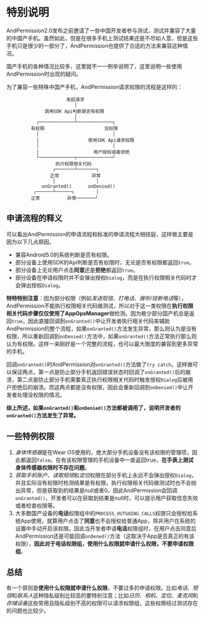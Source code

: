 # 特别说明
AndPermission2.0发布之前邀请了一些中国开发者参与测试，测试并兼容了大量的中国产手机。虽然如此，但是在很多手机上测试结果还是不尽如人意，但是这些手机只是很少的一部分了，AndPermission也提供了合适的方法来兼容这种情况。

国产手机的各种情况比较多，这里就不一一例举说明了，这里说明一些使用AndPermission时出现的疑问。

为了兼容一些特殊中国产手机，AndPermission请求权限的流程是这样的：
```
                      发起请求
                         │
              调用SDK Api判断是否有权限
                         │
           ┌─────────────┴─────────────┐
         有权限                      没权限
           │                           │
           │                  使用SDK Api请求权限
           │                           │
           │                    用户授权或者拒绝
           └─────────────┬─────────────┘
                  执行权限相关代码
                 ┌───────┴───────┐
                正常            异常
                 │               │
             onGranted()      onDenied()
          ┌──────┴──────┐        │
         正常          异常───────┘
```

## 申请流程的释义
可以看出AndPermission的申请流程和标准的申请流程大相径庭，这样做主要是因为以下几点原因。

* 兼容Android5.0的系统判断是否有权限。
* 部分设备上使用SDK的Api判断是否有权限时，无论是否有权限都返回`true`。
* 部分设备上无论用户点击**同意**还是**拒绝**都返回`true`。
* 部分设备在申请权限时并不会弹出授权`Dialog`，而是在执行权限相关代码时才会弹出授权`Dialog`。

**特特特别注意**：因为部分权限（例如*发送短信*、*打电话*、*接听/挂断电话*等），AndPermission不能执行权限相关代码做测试，所以对于这一类权限在**执行权限相关代码步骤仅仅使用了AppOpsManager**做检测。因为极少部分国产机总是返回`true`，因此直接回调到`onGranted()`中让开发者执行相关代码来辅助AndPermission的整个流程，如果`onGranted()`方法发生异常，那么则认为是没有权限，所以重新回调到`onDenied()`方法中，如果`onGranted()`方法正常执行那么则认为有权限。这样一来刚好是一个完整的流程，也可以最大限度的兼容到更多异常的手机。

回调`onGranted()`时AndPermission对`onGranted()`方法做了`try catch`。这样做可以保证两点，第一点是防止部分手机返回错误状态时回调了`onGranted()`后的崩溃，第二点是防止部分手机需要真正执行权限相关代码时触发授权`Dialog`后被用户拒绝后的崩溃。而这两点都是没有权限，因此会重新回调到`onDenied()`中让开发者处理没权限的情况。

**综上所述，如果`onGranted()`和`onDenied()`方法都被调用了，说明开发者的`onGranted()`方法发生了异常。**

## 一些特例权限
1. *身体传感器*是在Wear OS使用的，绝大部分手机设备没有该权限的管理项，因此都返回`false`。在有该权限管理的手机设备中一直返回true，**在手表上测试身体传感器权限时不存在问题**。
2. *获取手机账户*、*读取短信*和*定位*权限在部分手机上永远不会弹出授权`Dialog`，并且实际没有权限时检测结果是有权限，执行权限相关代码做测试时也不会抛出异常，但是获取到的结果是null或者0。因此AndPermission会回调`onGranted()`，开发者可以在获取到结果是null时，可以提示用户获取信息失败或者检查权限等。
3. 大多数国产设备的**电话**权限组中的`PROCESS_OUTGOING_CALLS`权限只会授权给系统App使用，就算用户点击了**同意**也不会授权给普通App，除非用户在系统的设置中手动开启该权限。因此当开发者申请**电话**权限组时，在用户点击同意后AndPermission还是可能回调`onDened()`方法（这取决于App是否真正的有该权限），**因此对于电话权限组，使用什么权限就申请什么权限，不要申请权限组**。

## 总结
有一个原则是**使用什么权限就申请什么权限**，不要过多的申请权限。比如*电话*、*短信*和*联系人*这种隐私级别比较高的要特别注意；比如*日历*、*相机*、*定位*、*麦克风*和*存储设备*这些常用且隐私级别不高的权限可以请求权限组，这些权限经过测试存在的问题也比较少。